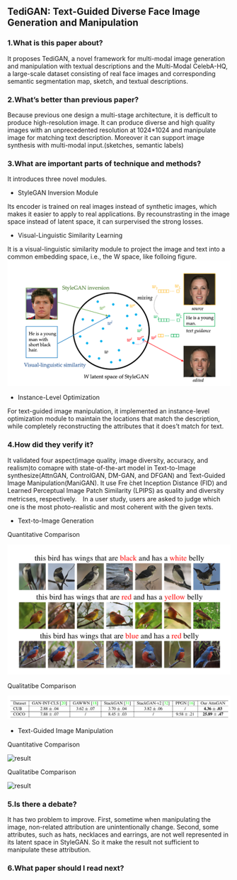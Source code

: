 ## TediGAN: Text-Guided Diverse Face Image Generation and Manipulation

### 1.What is this paper about?

It proposes TediGAN, a novel framework for multi-modal image generation and manipulation with textual descriptions and the Multi-Modal CelebA-HQ, a large-scale dataset consisting of real face images and corresponding semantic segmentation map, sketch, and textual descriptions.

### 2.What’s better than previous paper?

Because previous one design a multi-stage architecture, it is defficult to produce high-resolution image. 
It can produce diverse and high quality images with an unprecedented resolution at 1024*1024 and manipulate image for matching text description.
Moreover it can support image synthesis with multi-modal input.(sketches, semantic labels)


### 3.What are important parts of technique and methods?

It introduces three novel modules.

- StyleGAN Inversion Module

Its encoder is trained on real images instead of synthetic images, which makes it easier to apply to real applications.
By recounstrasting in the image space instead of latent space, it can surpervised the strong losses.

- Visual-Linguistic Similarity Learning

It is a visual-linguistic similarity module to project the image and text into a common embedding space, i.e., the W space, like folloing figure.
![component](../../img/TediGAN_component.png) 

- Instance-Level Optimization

For text-guided image manipulation, it implemented an instance-level optimization module to maintain the locations that match the description, while completely reconstructing the attributes that it does’t match for text.

### 4.How did they verify it?

It validated four aspect(image quality, image diversity, accuracy, and realism)to comapre with state-of-the-art model in Text-to-Image synthesize(AttnGAN, ControlGAN, DM-GAN, and DFGAN) and Text-Guided Image Manipulation(ManiGAN).
It use Fre ́chet Inception Distance (FID) and Learned Perceptual Image Patch Similarity (LPIPS) as quality and diversity metricses, respectively.　In a user study, users are asked to judge which one is the most photo-realistic and most coherent with the given texts.


- Text-to-Image Generation

Quantitative Comparison

![result](../../img/AttenGAN_result1.jpg) 

Qualitatibe Comparison

![result](../../img/AttenGAN_result2.jpg) 

- Text-Guided Image Manipulation

Quantitative Comparison

![result](../../img/AttenGAN_result3.jpg) 

Qualitatibe Comparison

![result](../../img/AttenGAN_result4.jpg) 

### 5.Is there a debate?

It has two problem to improve.
First, sometime when manipulating the image, non-related attribution are unintentionally change.
Second, some attributes, such as hats, necklaces and earrings, are not well represented in its latent space in StyleGAN. So it make the result not sufficient to manipulate these attribution.

### 6.What paper should I read next?



